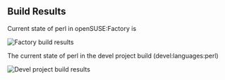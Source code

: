 
## Build Results

Current state of perl in openSUSE:Factory is

![Factory build results](https://br.opensuse.org/status/openSUSE:Factory/perl-CGI-Simple/standard)

The current state of perl in the devel project build (devel:languages:perl)

![Devel project build results](https://br.opensuse.org/status/devel:languages:perl/perl-CGI-Simple)



